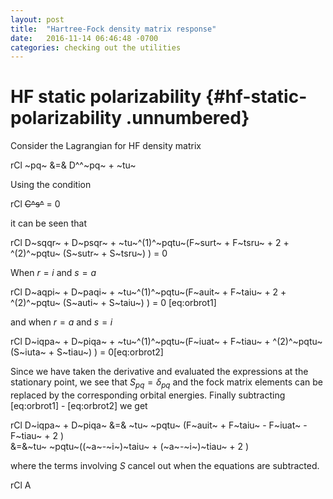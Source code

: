 ```yaml
---
layout: post
title:  "Hartree-Fock density matrix response"
date:   2016-11-14 06:46:48 -0700
categories: checking out the utilities
---
```


HF static polarizability {#hf-static-polarizability .unnumbered}
========================

Consider the Lagrangian for HF density matrix

<span>rCl</span> ~pq~ &=& D^^~pq~ + ~tu~

Using the condition

<span>rCl</span> ~~C^s^~~ = 0

it can be seen that

<span>rCl</span> D~sqqr~ + D~psqr~ + ~tu~^(1)^~pqtu~(F~surt~ + F~tsru~ +
2 + ^(2)^~pqtu~ (S~sutr~ + S~tsru~) ) = 0

When $r=i$ and $s=a$

<span>rCl</span> D~aqpi~ + D~paqi~ + ~tu~^(1)^~pqtu~(F~auit~ + F~taiu~ +
2 + ^(2)^~pqtu~ (S~auti~ + S~taiu~) ) = 0 [eq:orbrot1]

and when $r=a$ and $s=i$

<span>rCl</span> D~iqpa~ + D~piqa~ + ~tu~^(1)^~pqtu~(F~iuat~ + F~tiau~ +
^(2)^~pqtu~ (S~iuta~ + S~tiau~) ) = 0[eq:orbrot2]

Since we have taken the derivative and evaluated the expressions at the
stationary point, we see that $S_{pq} = \delta_{pq}$ and the fock matrix
elements can be replaced by the corresponding orbital energies. Finally
subtracting [eq:orbrot1] - [eq:orbrot2] we get

<span>rCl</span> D~iqpa~ + D~piqa~ &=& ~tu~ ~pqtu~ (F~auit~ + F~taiu~ -
F~iuat~ - F~tiau~ + 2 )\
&=&~tu~ ~pqtu~((~a~-~i~)~taiu~ + (~a~-~i~)~tiau~ + 2 )

where the terms involving $S$ cancel out when the equations are
subtracted.

<span>rCl</span> A
